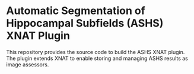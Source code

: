 # Automatic Segmentation of Hippocampal Subfields (ASHS) XNAT Plugin

This repository provides the source code to build the ASHS XNAT plugin. The plugin extends XNAT to enable storing and managing ASHS results as image assessors. 
